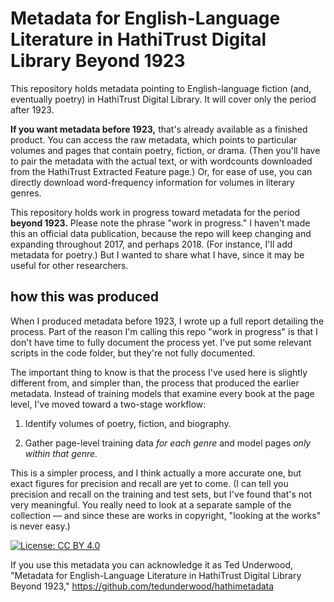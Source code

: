 Metadata for English-Language Literature in HathiTrust Digital Library Beyond 1923
==================================================================================

This repository holds metadata pointing to English-language fiction (and, eventually poetry) in HathiTrust Digital Library. It will cover only the period after 1923.

**If you want metadata before 1923,** that's already available as a finished product. You can access the raw metadata, which points to particular volumes and pages that contain poetry, fiction, or drama. (Then you'll have to pair the metadata with the actual text, or with wordcounts downloaded from the HathiTrust Extracted Feature page.) Or, for ease of use, you can directly download word-frequency information for volumes in literary genres.

This repository holds work in progress toward metadata for the period **beyond 1923.** Please note the phrase "work in progress." I haven't made this an official data publication, because the repo will keep changing and expanding throughout 2017, and perhaps 2018. (For instance, I'll add metadata for poetry.) But I wanted to share what I have, since it may be useful for other researchers.

how this was produced
---------------------
When I produced metadata before 1923, I wrote up a full report detailing the process. Part of the reason I'm calling this repo "work in progress" is that I don't have time to fully document the process yet. I've put some relevant scripts in the code folder, but they're not fully documented.

The important thing to know is that the process I've used here is slightly different from, and simpler than, the process that produced the earlier metadata. Instead of training models that examine every book at the page level, I've moved toward a two-stage workflow:

1. Identify volumes of poetry, fiction, and biography.

2. Gather page-level training data *for each genre* and model pages *only within that genre.*

This is a simpler process, and I think actually a more accurate one, but exact figures for precision and recall are yet to come. (I can tell you precision and recall on the training and test sets, but I've found that's not very meaningful. You really need to look at a separate sample of the collection — and since these are works in copyright, "looking at the works" is never easy.)

[![License: CC BY 4.0](https://licensebuttons.net/l/by/4.0/80x15.png)](http://creativecommons.org/licenses/by/4.0/)

If you use this metadata you can acknowledge it as Ted Underwood, "Metadata for English-Language Literature in HathiTrust Digital Library Beyond 1923," https://github.com/tedunderwood/hathimetadata




